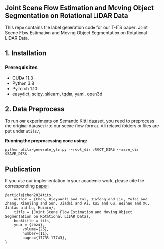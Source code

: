 ## Joint Scene Flow Estimation and Moving Object Segmentation on Rotational LiDAR Data

This repo contains the label generation code for our T-ITS paper: Joint Scene Flow Estimation and Moving Object Segmentation on Rotational LiDAR Data.


## 1. Installation

### Prerequisites

- CUDA 11.3
- Python 3.8
- PyTorch 1.10
- easydict, scipy, sklearn, tqdm, yaml, open3d

## 2. Data Preprocess

To run our experiments on Semantic Kitti dataset, you need to preprocess the original dataset into our scene flow format. All related folders or files are put under `utils/`,

**Running the preprocessing code using:**

```
python utils/generate_gts.py --root_dir $ROOT_DIR$ --save_dir $SAVE_DIR$
```

## Publication
If you use our implementation in your academic work, please cite the corresponding [paper](https://ieeexplore.ieee.org/stamp/stamp.jsp?tp=&arnumber=10623536):

	@article{chen2024tits,
		author = {Chen, Xieyuanli and Cui, Jiafeng and Liu, Yufei and Zhang, Xianjing and Sun, Jiadai and Ai, Rui and Gu, Weihao and Xu, Jintao and Lu, Huimin},
		title = {Joint Scene Flow Estimation and Moving Object Segmentation on Rotational LiDAR Data},
		booktitle = tits,
		year = {2024},
	        volume={25},
	        number={11},
	        pages={17733-17743},
	}

